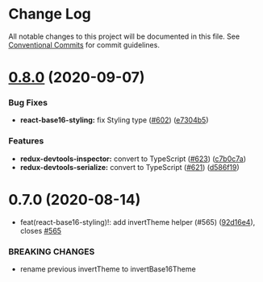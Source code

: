 # Change Log

All notable changes to this project will be documented in this file.
See [Conventional Commits](https://conventionalcommits.org) for commit guidelines.

# [0.8.0](https://github.com/reduxjs/redux-devtools/compare/react-base16-styling@0.7.0...react-base16-styling@0.8.0) (2020-09-07)


### Bug Fixes

* **react-base16-styling:** fix Styling type ([#602](https://github.com/reduxjs/redux-devtools/issues/602)) ([e7304b5](https://github.com/reduxjs/redux-devtools/commit/e7304b5853a572b53429809ed8ac4b7a198c90f8))


### Features

* **redux-devtools-inspector:** convert to TypeScript ([#623](https://github.com/reduxjs/redux-devtools/issues/623)) ([c7b0c7a](https://github.com/reduxjs/redux-devtools/commit/c7b0c7aa6e09f46a36b382ae3ec8e38bd48aeb28))
* **redux-devtools-serialize:** convert to TypeScript ([#621](https://github.com/reduxjs/redux-devtools/issues/621)) ([d586f19](https://github.com/reduxjs/redux-devtools/commit/d586f1955a3648883107f8c981ee17eeb4c013a3))





# 0.7.0 (2020-08-14)

- feat(react-base16-styling)!: add invertTheme helper (#565) ([92d16e4](https://github.com/reduxjs/redux-devtools/commit/92d16e4f56fbeaf06966afd9024ed4b58ba98ecb)), closes [#565](https://github.com/reduxjs/redux-devtools/issues/565)

### BREAKING CHANGES

- rename previous invertTheme to invertBase16Theme
